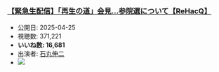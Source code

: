 ### [【緊急生配信】「再生の道」会見…参院選について【ReHacQ】](https://www.youtube.com/watch?v=yiiG5BdgrW0)
-   公開日: 2025-04-25
-   視聴数: 371,221
-   **いいね数: 16,681**
-   出演者: [石丸伸二](/rehacq_fan/people/石丸伸二 "wikilink")
- [![](https://img.youtube.com/vi/yiiG5BdgrW0/hqdefault.jpg)](https://www.youtube.com/watch?v=yiiG5BdgrW0)
